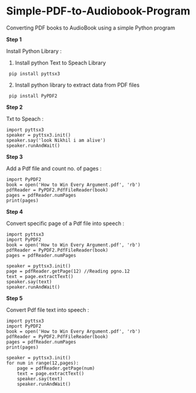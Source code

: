 # Simple-PDF-to-Audiobook-Program

Converting PDF books to AudioBook using a simple Python program

<b>Step 1</b>

Install Python Library :

1. Install python Text to Speach Library

<code> pip install pyttsx3 </code>
 
2. Install python library to extract data from PDF files
  
<code> pip install PyPDF2 </code>

<b>Step 2</b>
 
Txt to Speach :

<pre><code>import pyttsx3
speaker = pyttsx3.init()
speaker.say('look Nikhil i am alive')
speaker.runAndWait()
</code></pre>

<b>Step 3</b>

Add a Pdf file and count no. of pages :

<pre><code>import PyPDF2
book = open('How to Win Every Argument.pdf', 'rb')
pdfReader = PyPDF2.PdfFileReader(book)
pages = pdfReader.numPages
print(pages)
</pre></code>

<b>Step 4</b>
 
Convert specific page of a Pdf file into speech :

<pre><code>import pyttsx3
import PyPDF2
book = open('How to Win Every Argument.pdf', 'rb')
pdfReader = PyPDF2.PdfFileReader(book)
pages = pdfReader.numPages

speaker = pyttsx3.init()
page = pdfReader.getPage(12) //Reading pgno.12
text = page.extractText()
speaker.say(text)
speaker.runAndWait()
</code></pre>

<b>Step 5</b>

Convert Pdf file text into speech :

<pre><code>import pyttsx3
import PyPDF2
book = open('How to Win Every Argument.pdf', 'rb')
pdfReader = PyPDF2.PdfFileReader(book)
pages = pdfReader.numPages
print(pages)

speaker = pyttsx3.init()
for num in range(12,pages):
    page = pdfReader.getPage(num)
    text = page.extractText()
    speaker.say(text)
    speaker.runAndWait()

</code></pre>
